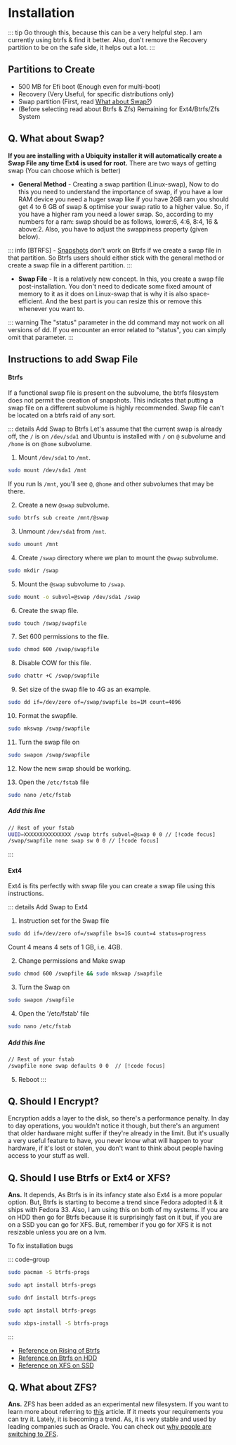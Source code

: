 # Installation

::: tip
Go through this, because this can be a very helpful step. I am currently using btrfs & find it better. Also, don't remove the Recovery partition to be on the safe side, it helps out a lot.
:::

## Partitions to Create

- 500 MB for Efi boot (Enough even for multi-boot)
- Recovery (Very Useful, for specific distributions only)
- Swap partition (First, read [What about Swap?](#what-about-swap))
- (Before selecting read about Btrfs & Zfs) Remaining for Ext4/Btrfs/Zfs System

## Q. What about Swap?

**If you are installing with a Ubiquity installer it will automatically create a Swap File any time Ext4 is used for root.**
There are two ways of getting swap (You can choose which is better)

- **General Method** - Creating a swap partition (Linux-swap), Now to do this you need to understand the importance of swap, if you have a low RAM device you need a huger swap like if you have 2GB ram you should get 4 to 6 GB of swap & optimise your swap ratio to a higher value. So, if you have a higher ram you need a lower swap. So, according to my numbers for a ram: swap should be as follows, lower:6, 4:6, 8:4, 16 & above:2. Also, you have to adjust the swappiness property (given below).

::: info
[BTRFS] - [Snapshots](https://fedoramagazine.org/btrfs-snapshots-backup-incremental/) don't work on Btrfs if we create a swap file in that partition. So Btrfs users should either stick with the general method or create a swap file in a different partition.
:::

- **Swap File** - It is a relatively new concept. In this, you create a swap file post-installation. You don't need to dedicate some fixed amount of memory to it as it does on Linux-swap that is why it is also space-efficient. And the best part is you can resize this or remove this whenever you want to.

::: warning
The "status" parameter in the dd command may not work on all versions of dd. If you encounter an error related to "status", you can simply omit that parameter.
:::

## Instructions to add Swap File

#### Btrfs

If a functional swap file is present on the subvolume, the btrfs filesystem does not permit the creation of snapshots. This indicates that putting a swap file on a different subvolume is highly recommended. Swap file can't be located on a btrfs raid of any sort.

::: details Add Swap to Btrfs
Let's assume that the current swap is already off, the `/` is on `/dev/sda1` and Ubuntu is installed with `/` on `@` subvolume and `/home` is on `@home` subvolume.

1. Mount `/dev/sda1` to `/mnt`.

```sh
sudo mount /dev/sda1 /mnt
```

If you run ls `/mnt`, you'll see `@`, `@home` and other subvolumes that may be there.

2. Create a new `@swap` subvolume.

```sh
sudo btrfs sub create /mnt/@swap
```

3. Unmount `/dev/sda1` from `/mnt`.

```sh
sudo umount /mnt
```

4. Create `/swap` directory where we plan to mount the `@swap` subvolume.

```sh
sudo mkdir /swap
```

5. Mount the `@swap` subvolume to `/swap`.

```sh
sudo mount -o subvol=@swap /dev/sda1 /swap
```

6. Create the swap file.

```sh
sudo touch /swap/swapfile
```

7. Set 600 permissions to the file.

```sh
sudo chmod 600 /swap/swapfile
```

8. Disable COW for this file.

```sh
sudo chattr +C /swap/swapfile
```

9. Set size of the swap file to 4G as an example.

```sh
sudo dd if=/dev/zero of=/swap/swapfile bs=1M count=4096
```

10. Format the swapfile.

```sh
sudo mkswap /swap/swapfile
```

11. Turn the swap file on

```sh
sudo swapon /swap/swapfile
```

12. Now the new swap should be working.

13. Open the `/etc/fstab` file

```sh
sudo nano /etc/fstab
```

##### Add this line

```sh
// Rest of your fstab
UUID=XXXXXXXXXXXXXXX /swap btrfs subvol=@swap 0 0 // [!code focus]
/swap/swapfile none swap sw 0 0 // [!code focus]
```

:::

#### Ext4

Ext4 is fits perfectly with swap file you can create a swap file using this instructions.

::: details Add Swap to Ext4

1. Instruction set for the Swap file

```sh
sudo dd if=/dev/zero of=/swapfile bs=1G count=4 status=progress
```

Count 4 means 4 sets of 1 GB, i.e. 4GB.

2. Change permissions and Make swap

```sh
sudo chmod 600 /swapfile && sudo mkswap /swapfile
```

3. Turn the Swap on

```sh
sudo swapon /swapfile
```

4. Open the '/etc/fstab' file

```sh
sudo nano /etc/fstab
```

##### Add this line

```sh
// Rest of your fstab
/swapfile none swap defaults 0 0  // [!code focus]
```

5. Reboot
   :::

## Q. Should I Encrypt?

Encryption adds a layer to the disk, so there's a performance penalty. In day to day operations, you wouldn't notice it though, but there's an argument that older hardware might suffer if they're already in the limit. But it's usually a very useful feature to have, you never know what will happen to your hardware, if it's lost or stolen, you don't want to think about people having access to your stuff as well.

## Q. Should I use Btrfs or Ext4 or XFS?

**Ans.** It depends, As Btrfs is in its infancy state also Ext4 is a more popular option. But, Btrfs is starting to become a trend since Fedora adopted it & it ships with Fedora 33. Also, I am using this on both of my systems. If you are on HDD then go for Btrfs because it is surprisingly fast on it but, if you are on a SSD you can go for XFS. But, remember if you go for XFS it is not resizable unless you are on a lvm.

To fix installation bugs

::: code-group

```sh [Arch]
sudo pacman -S btrfs-progs
```

```sh [Debian]
sudo apt install btrfs-progs
```

```sh [Fedora]
sudo dnf install btrfs-progs
```

```sh [Ubuntu]
sudo apt install btrfs-progs
```

```sh [Void]
sudo xbps-install -S btrfs-progs
```

:::

- [Reference on Rising of Btrfs](https://www.linuxjournal.com/content/btrfs-centos-living-loopback)
- [Reference on Btrfs on HDD](https://www.phoronix.com/scan.php?page=article&item=linux54-hdd-raid&num=1)
- [Reference on XFS on SSD](https://www.phoronix.com/scan.php?page=article&item=linux-58-filesystems&num=4)

## Q. What about ZFS?

**Ans.** ZFS has been added as an experimental new filesystem. If you want to learn more about referring to [this](https://itsfoss.com/zfs-ubuntu/) article. If it meets your requirements you can try it. Lately, it is becoming a trend. As, it is very stable and used by leading companies such as Oracle. You can check out [why people are switching to ZFS](https://rudd-o.com/linux-and-free-software/ways-in-which-zfs-is-better-than-btrfs).
